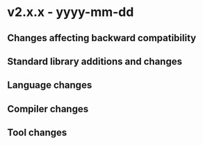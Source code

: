 # v2.x.x - yyyy-mm-dd


## Changes affecting backward compatibility


## Standard library additions and changes


## Language changes


## Compiler changes


## Tool changes


